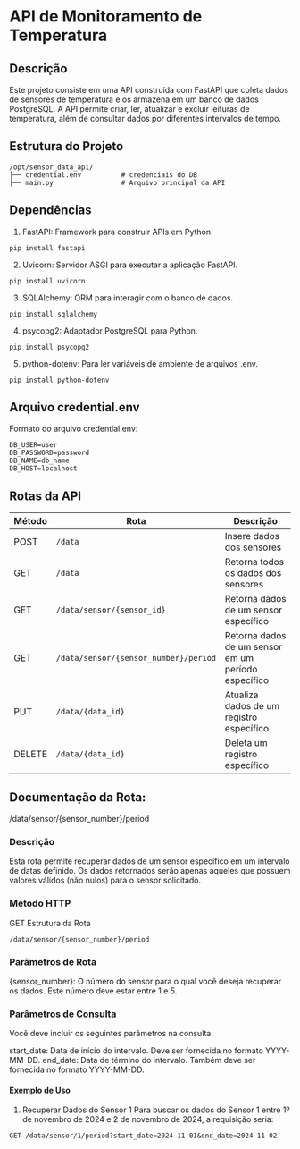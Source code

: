 # API de Monitoramento de Temperatura

## Descrição

Este projeto consiste em uma API construída com FastAPI que coleta dados de sensores de temperatura e os armazena em um banco de dados PostgreSQL. A API permite criar, ler, atualizar e excluir leituras de temperatura, além de consultar dados por diferentes intervalos de tempo.

## Estrutura do Projeto

```
/opt/sensor_data_api/
├── credential.env          # credenciais do DB
├── main.py                 # Arquivo principal da API
```

## Dependências
1. FastAPI: Framework para construir APIs em Python.
```
pip install fastapi
```

2. Uvicorn: Servidor ASGI para executar a aplicação FastAPI.
```
pip install uvicorn
```

3. SQLAlchemy: ORM para interagir com o banco de dados.
```
pip install sqlalchemy
```

4. psycopg2: Adaptador PostgreSQL para Python.
```
pip install psycopg2
```

5. python-dotenv: Para ler variáveis de ambiente de arquivos .env.
```
pip install python-dotenv
```

## Arquivo credential.env
Formato do arquivo credential.env:
```
DB_USER=user
DB_PASSWORD=password
DB_NAME=db_name
DB_HOST=localhost
```


## Rotas da API
| Método | Rota                            | Descrição                                   |
|--------|---------------------------------|---------------------------------------------|
| POST   | `/data`                         | Insere dados dos sensores                   |
| GET    | `/data`                         | Retorna todos os dados dos sensores         |
| GET    | `/data/sensor/{sensor_id}`     | Retorna dados de um sensor específico       |
| GET    | `/data/sensor/{sensor_number}/period` | Retorna dados de um sensor em um período específico |
| PUT    | `/data/{data_id}`              | Atualiza dados de um registro específico     |
| DELETE | `/data/{data_id}`              | Deleta um registro específico                |


## Documentação da Rota: 
/data/sensor/{sensor_number}/period
### Descrição
Esta rota permite recuperar dados de um sensor específico em um intervalo de datas definido. Os dados retornados serão apenas aqueles que possuem valores válidos (não nulos) para o sensor solicitado.

### Método HTTP
GET
Estrutura da Rota
```
/data/sensor/{sensor_number}/period
```

### Parâmetros de Rota
{sensor_number}: O número do sensor para o qual você deseja recuperar os dados. Este número deve estar entre 1 e 5.
### Parâmetros de Consulta
Você deve incluir os seguintes parâmetros na consulta:

start_date: Data de início do intervalo. Deve ser fornecida no formato YYYY-MM-DD.
end_date: Data de término do intervalo. Também deve ser fornecida no formato YYYY-MM-DD.
#### Exemplo de Uso
1. Recuperar Dados do Sensor 1
Para buscar os dados do Sensor 1 entre 1º de novembro de 2024 e 2 de novembro de 2024, a requisição seria:

```
GET /data/sensor/1/period?start_date=2024-11-01&end_date=2024-11-02
```